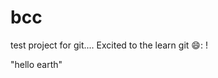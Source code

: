 # bcc
test project for git....
Excited to the learn git 😄: !
<html>
  <p> "hello earth" </p>
 </html>
